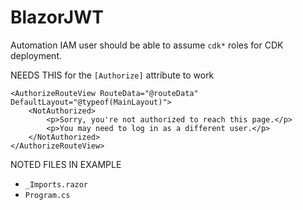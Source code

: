 # BlazorJWT

Automation IAM user should be able to assume `cdk*` roles for CDK deployment.

NEEDS THIS for the `[Authorize]` attribute to work
```
<AuthorizeRouteView RouteData="@routeData" DefaultLayout="@typeof(MainLayout)">
    <NotAuthorized>
        <p>Sorry, you're not authorized to reach this page.</p>
        <p>You may need to log in as a different user.</p>
    </NotAuthorized>
</AuthorizeRouteView>
```

NOTED FILES IN EXAMPLE

* `_Imports.razor`
* `Program.cs`